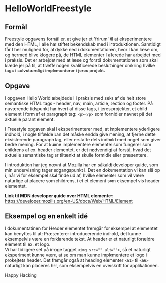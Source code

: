 # HelloWorldFreestyle

## Formål
Freestyle opgavens formål er, at give jer et 'frirum' til at eksperimentere med den HTML, I alle har stiftet bekendskab med i introduktionen. Samtidigt får I her mulighed for, at dykke ned i dokumentationen, hvor I kan læse om, og hermed blive klogere på, de HTML elementer I allerede har arbejdet med i praksis. Det er arbejdet med at læse og forstå dokumentationen som skal klæde jer på til, at træffe nogen kvalificerede beslutninger omkring hvilke tags i selvstændigt implementerer i jeres projekt.

## Opgave
I opgaven Hello World arbejdede I i praksis med seks af de helt store semantiske HTML tags – header, nav, main, article, section og footer. På nuværende tidspunkt har hvert af disse tags, i jeres projekter, et child element i form af et paragraph tag: `<p></p>` som formidler navnet på det aktuelle parant element.

I Freestyle opgaven skal I eksperimenterer med, at implementere yderligere indhold, i nogle tilfælde kan det måske endda give mening, at fjerne dette eksisterende paragraph tag, eller erstatte dets indhold med noget som giver bedre mening. For at kunne implementere elementer som fungerer som childrens af ex. header elementet, er det nødvendigt at forstå, hvad det aktuelle semantiske tag er tiltænkt at skulle formidle eller præsentere.

I introduktion har jeg nævnt at Mozilla har en såkaldt developer guide, som min undervisning tager udgangspunkt i. Det en dokumentation vi kan slå op i, når vi for eksempel skal finde ud af, hvilke elementer som vil være naturlige at placere som childrens, i et et element som eksempel vis header elementet. 

**Link til MDN developer guide over HTML elementer:**
https://developer.mozilla.org/en-US/docs/Web/HTML/Element

## Eksempel og en enkelt idé
I dokumentatinen for Header elementet fremgår for eksempel at elementet kan benyttes til at:
Præsenterer introducerende indhold, det kunne eksempelvis være en forklarende tekst. At header er et naturligt forældre element til ex. et logo. <br> Vi har tidligere set på image tagget `<img src="" alt="">`, så et naturligt eksperiment kunne være, at se om man kunne implementere et logo i prokejtets header. Det fremgår også at heading elementer `<h1>` til `<h6>` naturligt kan placeres her, som eksempelvis en overskrift for applikationen.


Happy Hacking
